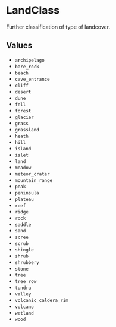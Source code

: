 # LandClass

Further classification of type of landcover.

## Values

- `archipelago`
- `bare_rock`
- `beach`
- `cave_entrance`
- `cliff`
- `desert`
- `dune`
- `fell`
- `forest`
- `glacier`
- `grass`
- `grassland`
- `heath`
- `hill`
- `island`
- `islet`
- `land`
- `meadow`
- `meteor_crater`
- `mountain_range`
- `peak`
- `peninsula`
- `plateau`
- `reef`
- `ridge`
- `rock`
- `saddle`
- `sand`
- `scree`
- `scrub`
- `shingle`
- `shrub`
- `shrubbery`
- `stone`
- `tree`
- `tree_row`
- `tundra`
- `valley`
- `volcanic_caldera_rim`
- `volcano`
- `wetland`
- `wood`
